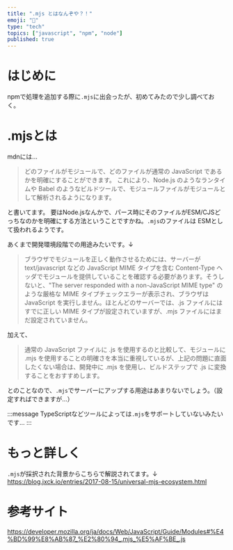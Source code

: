 ```yaml
---
title: ".mjs とはなんぞや？！"
emoji: "📁"
type: "tech"
topics: ["javascript", "npm", "node"]
published: true
---
```


# はじめに
npmで処理を追加する際に`.mjs`に出会ったが、初めてみたので少し調べておく。

# .mjsとは
mdnには...
> どのファイルがモジュールで、どのファイルが通常の JavaScript であるかを明確にすることができます。
これにより、Node.js のようなランタイムや Babel のようなビルドツールで、モジュールファイルがモジュールとして解析されるようになります。

と書いてます。
要はNode.jsなんかで、パース時にそのファイルがESM/CJSどっちなのかを明確にする方法ということですかね。`.mjs`のファイルは ESMとして扱われるようです。

あくまで開発環境段階での用途みたいです。↓

> ブラウザでモジュールを正しく動作させるためには、サーバーが text/javascript などの JavaScript MIME タイプを含む Content-Type ヘッダでモジュールを提供していることを確認する必要があります。そうしないと、"The server responded with a non-JavaScript MIME type" のような厳格な MIME タイプチェックエラーが表示され、ブラウザは JavaScript を実行しません。ほとんどのサーバーでは、.js ファイルにはすでに正しい MIME タイプが設定されていますが、.mjs ファイルにはまだ設定されていません。

加えて、

> 通常の JavaScript ファイルに .js を使用するのと比較して、モジュールに .mjs を使用することの明確さを本当に重視しているが、上記の問題に直面したくない場合は、開発中に .mjs を使用し、ビルドステップで .js に変換することをおすすめします。

とのことなので、`.mjs`でサーバーにアップする用途はあまりないでしょう。（設定すればできますが...）

:::message
TypeScriptなどツールによっては`.mjs`をサポートしていないみたいです...
:::

# もっと詳しく
`.mjs`が採択された背景からこちらで解説されてます。↓
https://blog.jxck.io/entries/2017-08-15/universal-mjs-ecosystem.html


# 参考サイト
https://developer.mozilla.org/ja/docs/Web/JavaScript/Guide/Modules#%E4%BD%99%E8%AB%87_%E2%80%94_.mjs_%E5%AF%BE_.js